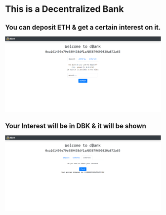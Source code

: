 # This is a Decentralized Bank 
## You can deposit ETH & get a certain interest on it.

![image](https://github.com/shubhampatil-7/Decentralized-Bank/blob/main/Screenshots/1.png)

## Your Interest will be in DBK & it will be shown 
![image](https://github.com/shubhampatil-7/Decentralized-Bank/blob/main/Screenshots/3.png)
